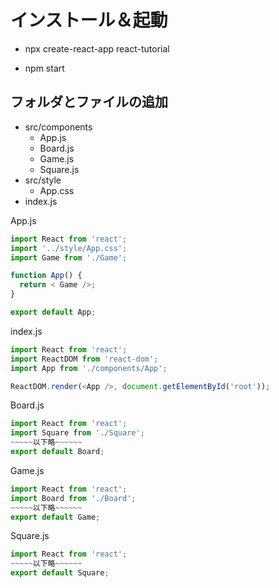# インストール＆起動
- npx create-react-app react-tutorial

- npm start

## フォルダとファイルの追加
- src/components
  - App.js
  - Board.js
  - Game.js
  - Square.js
- src/style
  - App.css
- index.js

App.js
```js
import React from 'react';
import '../style/App.css';
import Game from './Game';

function App() {
  return < Game />;
}

export default App;
```

index.js
```js
import React from 'react';
import ReactDOM from 'react-dom';
import App from './components/App';

ReactDOM.render(<App />, document.getElementById('root'));
```

Board.js
```js
import React from 'react';
import Square from './Square';
~~~~~以下略~~~~~~
export default Board;
```
Game.js
```js
import React from 'react';
import Board from './Board';
~~~~~以下略~~~~~~
export default Game;
```
Square.js
```js
import React from 'react';
~~~~~以下略~~~~~~
export default Square;

```


